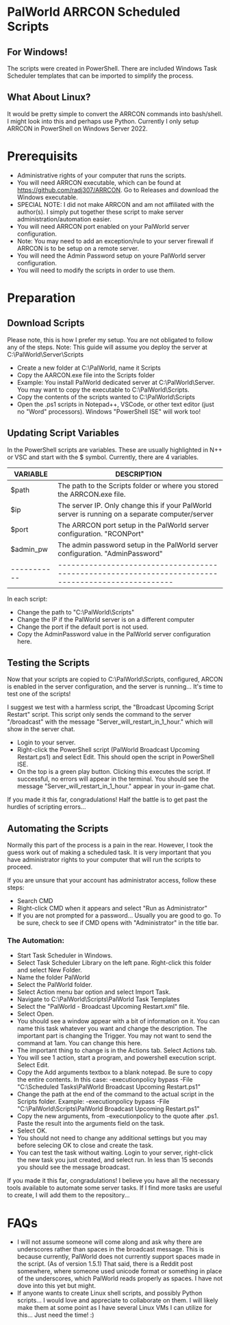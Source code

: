 # PalWorld ARRCON Scheduled Scripts
## For Windows!
The scripts were created in PowerShell. There are included Windows Task Scheduler templates that can be imported to simplify the process.

## What About Linux?
It would be pretty simple to convert the ARRCON commands into bash/shell. I might look into this and perhaps use Python. Currently I only setup ARRCON in PowerShell on Windows Server 2022.

# Prerequisits
- Administrative rights of your computer that runs the scripts.
- You will need ARRCON executable, which can be found at https://github.com/radj307/ARRCON. Go to Releases and download the Windows executable.
- SPECIAL NOTE: I did not make ARRCON and am not affiliated with the author(s). I simply put together these script to make server administration/automation easier.
- You will need ARRCON port enabled on your PalWorld server configuration. 
- Note: You may need to add an exception/rule to your server firewall if ARRCON is to be setup on a remote server.
- You will need the Admin Password setup on youre PalWorld server configuration. 
- You will need to modify the scripts in order to use them.

# Preparation
## Download Scripts
Please note, this is how I prefer my setup. You are not obligated to follow any of the steps.
Note: This guide will assume you deploy the server at C:\PalWorld\Server\Scripts
- Create a new folder at C:\PalWorld, name it Scripts
- Copy the AARCON.exe file into the Scripts folder
-   Example: You install PalWorld dedicated server at C:\PalWorld\Server. You may want to copy the executable to C:\PalWorld\Scripts.
- Copy the contents of the scripts wanted to C:\PalWorld\Scripts
- Open the .ps1 scripts in Notepad++, VSCode, or other text editor (just no "Word" processors). Windows "PowerShell ISE" will work too!

## Updating Script Variables
In the PowerShell scripts are variables. These are usually highlighted in N++ or VSC and start with the $ symbol.
Currently, there are 4 variables.

| VARIABLE  | DESCRIPTION                                                                                      |
|-----------|--------------------------------------------------------------------------------------------------|
| $path     | The path to the Scripts folder or where you stored the ARRCON.exe file.                          |
| $ip       | The server IP. Only change this if your PalWorld server is running on a separate computer/server |
| $port     | The ARRCON port setup in the PalWorld server configuration. "RCONPort"                           |
| $admin_pw | The admin password setup in the PalWorld server configuration. "AdminPassword"                   |
|-----------|--------------------------------------------------------------------------------------------------|

In each script:
- Change the path to "C:\PalWorld\Scripts"
- Change the IP if the PalWorld server is on a different computer
- Change the port if the default port is not used.
- Copy the AdminPassword value in the PalWorld server configuration here.

## Testing the Scripts
Now that your scripts are copied to C:\PalWorld\Scripts, configured, ARCON is enabled in the server configuration, and the server is running... It's time to test one of the scripts!

I suggest we test with a harmless script, the "Broadcast Upcoming Script Restart" script. This script only sends the command to the server "/broadcast" with the message "Server_will_restart_in_1_hour." which will show in the server chat.

- Login to your server.
- Right-click the PowerShell script (PalWorld Broadcast Upcoming Restart.ps1) and select Edit. This should open the script in PowerShell ISE.
- On the top is a green play button. Clicking this executes the script. If successful, no errors will appear in the terminal. You should see the message "Server_will_restart_in_1_hour." appear in your in-game chat.

If you made it this far, congradulations! Half the battle is to get past the hurdles of scripting errors...

## Automating the Scripts
Normally this part of the process is a pain in the rear. However, I took the guess work out of making a scheduled task. It is very important that you have administrator rights to your computer that will run the scripts to proceed.

If you are unsure that your account has administrator access, follow these steps:
- Search CMD
- Right-click CMD when it appears and select "Run as Administrator"
- If you are not prompted for a password... Usually you are good to go. To be sure, check to see if CMD opens with "Administrator" in the title bar.

### The Automation:
- Start Task Scheduler in Windows.
- Select Task Scheduler Library on the left pane. Right-click this folder and select New Folder.
- Name the folder PalWorld
- Select the PalWorld folder.
- Select Action menu bar option and select Import Task.
- Navigate to C:\PalWorld\Scripts\PalWorld Task Templates
- Select the "PalWorld - Broadcast Upcoming Restart.xml" file.
- Select Open.
- You should see a window appear with a bit of information on it. You can name this task whatever you want and change the description. The important part is changing the Trigger. You may not want to send the command at 1am. You can change this here.
- The important thing to change is in the Actions tab. Select Actions tab.
- You will see 1 action, start a program, and powershell execution script. Select Edit.
- Copy the Add arguments textbox to a blank notepad. Be sure to copy the entire contents. In this case: -executionpolicy bypass -File "C:\Scheduled Tasks\PalWorld Broadcast Upcoming Restart.ps1"
- Change the path at the end of the command to the actual script in the Scripts folder. Example: -executionpolicy bypass -File "C:\PalWorld\Scripts\PalWorld Broadcast Upcoming Restart.ps1"
- Copy the new arguments, from -executionpolicy to the quote after .ps1. Paste the result into the arguments field on the task.
- Select OK.
- You should not need to change any additional settings but you may before selecing OK to close and create the task.
- You can test the task without waiting. Login to your server, right-click the new task you just created, and select run. In less than 15 seconds you should see the message broadcast.

If you made it this far, congradulations! I believe you have all the necessary tools available to automate some server tasks. If I find more tasks are useful to create, I will add them to the repository...

# FAQs
- I will not assume someone will come along and ask why there are underscores rather than spaces in the broadcast message. This is because currently, PalWorld does not currently support spaces made in the script. (As of version 1.5.1) That said, there is a Reddit post somewhere, where someone used unicode format or something in place of the underscores, which PalWorld reads properly as spaces. I have not dove into this yet but might.
- If anyone wants to create Linux shell scripts, and possibly Python scripts... I would love and appreciate to collaborate on them. I will likely make them at some point as I have several Linux VMs I can utilize for this... Just need the time! :)